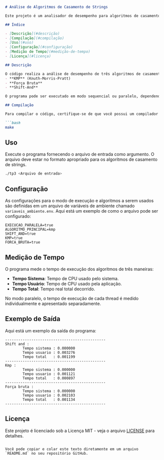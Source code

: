 ```markdown
# Análise de Algoritmos de Casamento de Strings

Este projeto é um analisador de desempenho para algoritmos de casamento de strings, implementando três algoritmos diferentes: **KMP**, **Força Bruta** e **Shift-And**. O código é projetado para comparar o tempo de execução dos algoritmos, tanto em execução sequencial quanto paralela usando threads.

## Índice

- [Descrição](#descrição)
- [Compilação](#compilação)
- [Uso](#uso)
- [Configuração](#configuração)
- [Medição de Tempo](#medição-de-tempo)
- [Licença](#licença)

## Descrição

O código realiza a análise de desempenho de três algoritmos de casamento de strings:
- **KMP** (Knuth-Morris-Pratt)
- **Força Bruta**
- **Shift-And**

O programa pode ser executado em modo sequencial ou paralelo, dependendo das configurações definidas em um arquivo de variáveis de ambiente.

## Compilação

Para compilar o código, certifique-se de que você possui um compilador C e as bibliotecas necessárias. Utilize o seguinte comando para compilar:

```bash
make
```

## Uso

Execute o programa fornecendo o arquivo de entrada como argumento. O arquivo deve estar no formato apropriado para os algoritmos de casamento de strings.

```bash
./tp3 <Arquivo de entrada>
```

## Configuração

As configurações para o modo de execução e algoritmos a serem usados são definidas em um arquivo de variáveis de ambiente chamado `variaveis_ambiente.env`. Aqui está um exemplo de como o arquivo pode ser configurado:

```
EXECUCAO_PARALELA=true
ALGORITMO_PRINCIPAL=kmp
SHIFT_AND=true
KMP=true
FORCA_BRUTA=true
```

## Medição de Tempo

O programa mede o tempo de execução dos algoritmos de três maneiras:
- **Tempo Sistema**: Tempo de CPU usado pelo sistema.
- **Tempo Usuário**: Tempo de CPU usado pela aplicação.
- **Tempo Total**: Tempo real total decorrido.

No modo paralelo, o tempo de execução de cada thread é medido individualmente e apresentado separadamente.

## Exemplo de Saída

Aqui está um exemplo da saída do programa:

```
----------------------------------------------
Shift and :
        Tempo sistema : 0.000000
        Tempo usuario : 0.003276
        Tempo total   : 0.001199
----------------------------------------------
Kmp :
        Tempo sistema : 0.000000
        Tempo usuario : 0.001121
        Tempo total   : 0.000897
----------------------------------------------
Força bruta :
        Tempo sistema : 0.000000
        Tempo usuario : 0.002103
        Tempo total   : 0.001134
----------------------------------------------
```

## Licença

Este projeto é licenciado sob a Licença MIT - veja o arquivo [LICENSE](LICENSE) para detalhes.
```

Você pode copiar e colar este texto diretamente em um arquivo `README.md` no seu repositório GitHub.